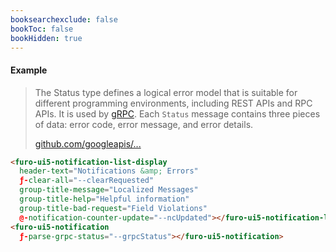 ```yaml
---
booksearchexclude: false
bookToc: false
bookHidden: true
---
```


#### Example

<script type="module" src="/init.js"></script>
<furo-demo-snippet>
<template>
<furo-vertical-flex>
<div>
<furo-ui5-button @-click="--showStatusClicked" design="Emphasized">show google rpc status messages</furo-ui5-button>
<furo-ui5-button @-click="--clearRequested">clear messages</furo-ui5-button> 
</div>
<div flex scroll>
<furo-ui5-notification-list-display 
  header-text="Notifications &amp; Errors" 
  ƒ-clear-all="--clearRequested" 
  group-title-message="Localized Messages" 
  group-title-help="Helpful information" group-title-bad-request="Field Violations" @-notification-counter-update="--notificationCounterUpdated"></furo-ui5-notification-list-display>
  <furo-ui5-notification ƒ-parse-grpc-status="--grpcStatus"></furo-ui5-notification>
</div>
</furo-vertical-flex>
<furo-fetch-json
  ƒ-fetch="--showStatusClicked"
  src="/notification/grpc.json"
  @-data="--grpcStatus"
></furo-fetch-json>
</template>
</furo-demo-snippet>


> The Status type defines a logical error model that is suitable for different programming environments, including REST APIs and RPC APIs. It is used by [gRPC](https://github.com/grpc). Each `Status` message contains three pieces of data: error code, error message, and error details.</p>
<a href="https://github.com/googleapis/googleapis/blob/master/google/rpc/status.proto">github.com/googleapis/...</a>

```html
<furo-ui5-notification-list-display 
  header-text="Notifications &amp; Errors" 
  ƒ-clear-all="--clearRequested" 
  group-title-message="Localized Messages" 
  group-title-help="Helpful information" 
  group-title-bad-request="Field Violations" 
  @-notification-counter-update="--ncUpdated"></furo-ui5-notification-list-display>
<furo-ui5-notification 
  ƒ-parse-grpc-status="--grpcStatus"></furo-ui5-notification>
```
